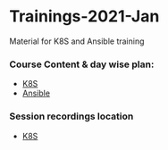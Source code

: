 # Trainings-2021-Jan
Material for K8S and Ansible training

### Course Content & day wise plan:
- [K8S](K8S.md)
- [Ansible](Ansible.md)

### Session recordings location
- [K8S](https://drive.google.com/drive/folders/1fucrri4p9__O1LS8PZKicXJ7ZrKC7LeL?usp=sharing)
	
